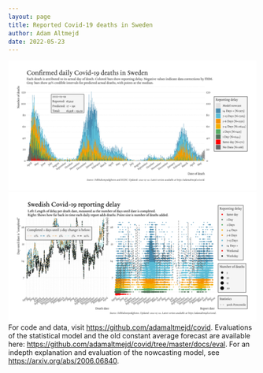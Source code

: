 ```yaml
---
layout: page
title: Reported Covid-19 deaths in Sweden
author: Adam Altmejd
date: 2022-05-23
---
```


![Graph of Swedish Covid-19 deaths with reporting delay.](deaths_lag_sweden_2022-05-23.png "Swedish Covid-19 deaths.")
![Graph of Swedish Covid-19 reporting delay in daily deaths.](lag_trend_sweden_2022-05-23.png "Trend in Swedish Covid-19 mortality reporting delay.")
For code and data, visit <https://github.com/adamaltmejd/covid>.
Evaluations of the statistical model and the old constant average forecast are available here: <https://github.com/adamaltmejd/covid/tree/master/docs/eval>.
For an indepth explanation and evaluation of the nowcasting model, see <https://arxiv.org/abs/2006.06840>.
